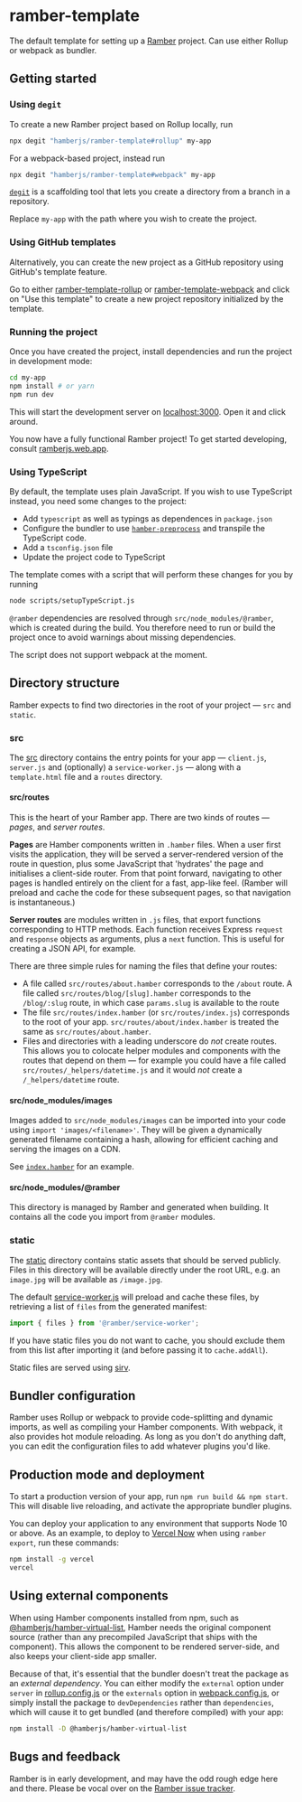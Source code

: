 # ramber-template

The default template for setting up a [Ramber](https://github.com/hamberjs/ramber) project. Can use either Rollup or webpack as bundler.

## Getting started


### Using `degit`

To create a new Ramber project based on Rollup locally, run

```bash
npx degit "hamberjs/ramber-template#rollup" my-app
```

For a webpack-based project, instead run

```bash
npx degit "hamberjs/ramber-template#webpack" my-app
```

[`degit`](https://github.com/Rich-Harris/degit) is a scaffolding tool that lets you create a directory from a branch in a repository.

Replace `my-app` with the path where you wish to create the project.


### Using GitHub templates

Alternatively, you can create the new project as a GitHub repository using GitHub's template feature.

Go to either [ramber-template-rollup](https://github.com/hamberjs/ramber-template-rollup) or [ramber-template-webpack](https://github.com/hamberjs/ramber-template-webpack) and click on "Use this template" to create a new project repository initialized by the template.


### Running the project

Once you have created the project, install dependencies and run the project in development mode:

```bash
cd my-app
npm install # or yarn
npm run dev
```

This will start the development server on [localhost:3000](http://localhost:3000). Open it and click around.

You now have a fully functional Ramber project! To get started developing, consult [ramberjs.web.app](https://ramberjs.web.app).

### Using TypeScript

By default, the template uses plain JavaScript. If you wish to use TypeScript instead, you need some changes to the project:

 * Add `typescript` as well as typings as dependences in `package.json`
 * Configure the bundler to use [`hamber-preprocess`](https://github.com/hamberjs/hamber-preprocess) and transpile the TypeScript code.
 * Add a `tsconfig.json` file
 * Update the project code to TypeScript

The template comes with a script that will perform these changes for you by running

```bash
node scripts/setupTypeScript.js
```

`@ramber` dependencies are resolved through `src/node_modules/@ramber`, which is created during the build. You therefore need to run or build the project once to avoid warnings about missing dependencies.

The script does not support webpack at the moment.

## Directory structure

Ramber expects to find two directories in the root of your project —  `src` and `static`.


### src

The [src](src) directory contains the entry points for your app — `client.js`, `server.js` and (optionally) a `service-worker.js` — along with a `template.html` file and a `routes` directory.


#### src/routes

This is the heart of your Ramber app. There are two kinds of routes — *pages*, and *server routes*.

**Pages** are Hamber components written in `.hamber` files. When a user first visits the application, they will be served a server-rendered version of the route in question, plus some JavaScript that 'hydrates' the page and initialises a client-side router. From that point forward, navigating to other pages is handled entirely on the client for a fast, app-like feel. (Ramber will preload and cache the code for these subsequent pages, so that navigation is instantaneous.)

**Server routes** are modules written in `.js` files, that export functions corresponding to HTTP methods. Each function receives Express `request` and `response` objects as arguments, plus a `next` function. This is useful for creating a JSON API, for example.

There are three simple rules for naming the files that define your routes:

* A file called `src/routes/about.hamber` corresponds to the `/about` route. A file called `src/routes/blog/[slug].hamber` corresponds to the `/blog/:slug` route, in which case `params.slug` is available to the route
* The file `src/routes/index.hamber` (or `src/routes/index.js`) corresponds to the root of your app. `src/routes/about/index.hamber` is treated the same as `src/routes/about.hamber`.
* Files and directories with a leading underscore do *not* create routes. This allows you to colocate helper modules and components with the routes that depend on them — for example you could have a file called `src/routes/_helpers/datetime.js` and it would *not* create a `/_helpers/datetime` route.


#### src/node_modules/images

Images added to `src/node_modules/images` can be imported into your code using `import 'images/<filename>'`. They will be given a dynamically generated filename containing a hash, allowing for efficient caching and serving the images on a CDN.

See [`index.hamber`](src/routes/index.hamber) for an example.


#### src/node_modules/@ramber

This directory is managed by Ramber and generated when building. It contains all the code you import from `@ramber` modules.


### static

The [static](static) directory contains static assets that should be served publicly. Files in this directory will be available directly under the root URL, e.g. an `image.jpg` will be available as `/image.jpg`.

The default [service-worker.js](src/service-worker.js) will preload and cache these files, by retrieving a list of `files` from the generated manifest:

```js
import { files } from '@ramber/service-worker';
```

If you have static files you do not want to cache, you should exclude them from this list after importing it (and before passing it to `cache.addAll`).

Static files are served using [sirv](https://github.com/lukeed/sirv).


## Bundler configuration

Ramber uses Rollup or webpack to provide code-splitting and dynamic imports, as well as compiling your Hamber components. With webpack, it also provides hot module reloading. As long as you don't do anything daft, you can edit the configuration files to add whatever plugins you'd like.


## Production mode and deployment

To start a production version of your app, run `npm run build && npm start`. This will disable live reloading, and activate the appropriate bundler plugins.

You can deploy your application to any environment that supports Node 10 or above. As an example, to deploy to [Vercel Now](https://vercel.com) when using `ramber export`, run these commands:

```bash
npm install -g vercel
vercel
```

## Using external components

When using Hamber components installed from npm, such as [@hamberjs/hamber-virtual-list](https://github.com/hamberjs/hamber-virtual-list), Hamber needs the original component source (rather than any precompiled JavaScript that ships with the component). This allows the component to be rendered server-side, and also keeps your client-side app smaller.

Because of that, it's essential that the bundler doesn't treat the package as an *external dependency*. You can either modify the `external` option under `server` in [rollup.config.js](rollup.config.js) or the `externals` option in [webpack.config.js](webpack.config.js), or simply install the package to `devDependencies` rather than `dependencies`, which will cause it to get bundled (and therefore compiled) with your app:

```bash
npm install -D @hamberjs/hamber-virtual-list
```


## Bugs and feedback

Ramber is in early development, and may have the odd rough edge here and there. Please be vocal over on the [Ramber issue tracker](https://github.com/hamberjs/ramber/issues).
